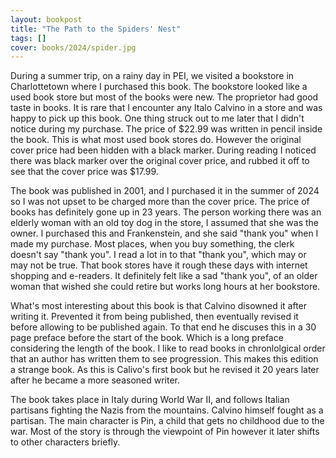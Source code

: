 ```yaml
---
layout: bookpost
title: "The Path to the Spiders' Nest"
tags: []
cover: books/2024/spider.jpg
---
```


During a summer trip, on a rainy day in PEI, we visited a bookstore in Charlottetown where I purchased this book.  The bookstore looked like a used book store but most of the books were new.  The proprietor had good taste in books.  It is rare that I encounter any Italo Calvino in a store and was happy to pick up this book. One thing struck out to me later that I didn't notice during my purchase.  The price of $22.99 was written in pencil inside the book.  This is what most used book stores do.  However the original cover price had been hidden with a black marker.  During reading I noticed there was black marker over the original cover price, and rubbed it off to see that the cover price was $17.99.

The book was published in 2001, and I purchased it in the summer of 2024 so I was not upset to be charged more than the cover price.  The price of books has definitely gone up in 23 years.  The person working there was an elderly woman with an old toy dog in the store, I assumed that she was the owner. I purchased this and Frankenstein, and she said "thank you" when I made my purchase.  Most places, when you buy something, the clerk doesn't say "thank you".  I read a lot in to that "thank you", which may or may not be true.  That book stores have it rough these days with internet shopping and e-readers.  It definitely felt like a sad "thank you", of an older woman that wished she could retire but works long hours at her bookstore.

What's most interesting about this book is that Calvino disowned it after writing it.  Prevented it from being published, then eventually revised it before allowing to be published again.  To that end he discuses this in a 30 page preface before the start of the book.  Which is a long preface considering the length of the book.  I like to read books in chronlolgical order that an author has written them to see progression.  This makes this edition a strange book.  As this is Calivo's first book but he revised it 20 years later after he became a more seasoned writer.

The book takes place in Italy during World War II, and follows Italian partisans fighting the Nazis from the mountains.  Calvino himself fought as a partisan.  The main character is Pin, a child that gets no childhood due to the war.  Most of the story is through the viewpoint of Pin however it later shifts to other characters briefly.